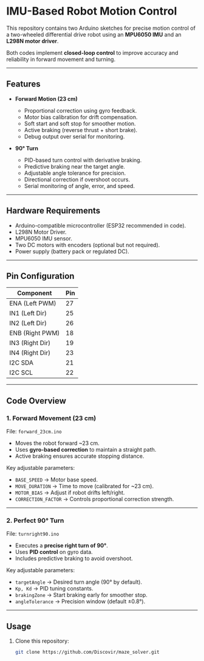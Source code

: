 # IMU-Based Robot Motion Control

This repository contains two Arduino sketches for precise motion control of a two-wheeled differential drive robot using an **MPU6050 IMU** and an **L298N motor driver**.  

Both codes implement **closed-loop control** to improve accuracy and reliability in forward movement and turning.

---

## Features

- **Forward Motion (23 cm)**
  - Proportional correction using gyro feedback.
  - Motor bias calibration for drift compensation.
  - Soft start and soft stop for smoother motion.
  - Active braking (reverse thrust + short brake).
  - Debug output over serial for monitoring.

- **90° Turn**
  - PID-based turn control with derivative braking.
  - Predictive braking near the target angle.
  - Adjustable angle tolerance for precision.
  - Directional correction if overshoot occurs.
  - Serial monitoring of angle, error, and speed.

---

## Hardware Requirements

- Arduino-compatible microcontroller (ESP32 recommended in code).
- L298N Motor Driver.
- MPU6050 IMU sensor.
- Two DC motors with encoders (optional but not required).
- Power supply (battery pack or regulated DC).

---

## Pin Configuration

| Component         | Pin  |
|-------------------|------|
| ENA (Left PWM)    | 27   |
| IN1 (Left Dir)    | 25   |
| IN2 (Left Dir)    | 26   |
| ENB (Right PWM)   | 18   |
| IN3 (Right Dir)   | 19   |
| IN4 (Right Dir)   | 23   |
| I2C SDA           | 21   |
| I2C SCL           | 22   |

---

## Code Overview

### 1. Forward Movement (23 cm)

File: `forward_23cm.ino`

- Moves the robot forward ~23 cm.
- Uses **gyro-based correction** to maintain a straight path.
- Active braking ensures accurate stopping distance.

Key adjustable parameters:
- `BASE_SPEED` → Motor base speed.  
- `MOVE_DURATION` → Time to move (calibrated for ~23 cm).  
- `MOTOR_BIAS` → Adjust if robot drifts left/right.  
- `CORRECTION_FACTOR` → Controls proportional correction strength.  

---

### 2. Perfect 90° Turn

File: `turnright90.ino`

- Executes a **precise right turn of 90°**.
- Uses **PID control** on gyro data.
- Includes predictive braking to avoid overshoot.

Key adjustable parameters:
- `targetAngle` → Desired turn angle (90° by default).  
- `Kp, Kd` → PID tuning constants.  
- `brakingZone` → Start braking early for smoother stop.  
- `angleTolerance` → Precision window (default ±0.8°).  

---

## Usage

1. Clone this repository:
   ```bash
   git clone https://github.com/Discovir/maze_solver.git
